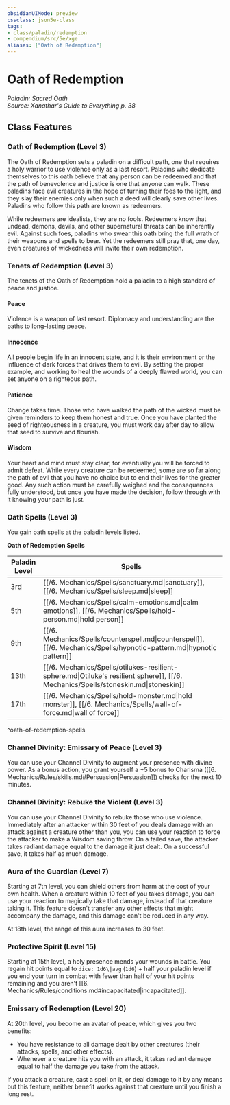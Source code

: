 ```yaml
---
obsidianUIMode: preview
cssclass: json5e-class
tags:
- class/paladin/redemption
- compendium/src/5e/xge
aliases: ["Oath of Redemption"]
---
```

# Oath of Redemption
*Paladin: Sacred Oath*  
*Source: Xanathar's Guide to Everything p. 38*  


## Class Features

### Oath of Redemption (Level 3)

The Oath of Redemption sets a paladin on a difficult path, one that requires a holy warrior to use violence only as a last resort. Paladins who dedicate themselves to this oath believe that any person can be redeemed and that the path of benevolence and justice is one that anyone can walk. These paladins face evil creatures in the hope of turning their foes to the light, and they slay their enemies only when such a deed will clearly save other lives. Paladins who follow this path are known as redeemers.

While redeemers are idealists, they are no fools. Redeemers know that undead, demons, devils, and other supernatural threats can be inherently evil. Against such foes, paladins who swear this oath bring the full wrath of their weapons and spells to bear. Yet the redeemers still pray that, one day, even creatures of wickedness will invite their own redemption.

### Tenets of Redemption (Level 3)

The tenets of the Oath of Redemption hold a paladin to a high standard of peace and justice.

#### Peace

Violence is a weapon of last resort. Diplomacy and understanding are the paths to long-lasting peace.

#### Innocence

All people begin life in an innocent state, and it is their environment or the influence of dark forces that drives them to evil. By setting the proper example, and working to heal the wounds of a deeply flawed world, you can set anyone on a righteous path.

#### Patience

Change takes time. Those who have walked the path of the wicked must be given reminders to keep them honest and true. Once you have planted the seed of righteousness in a creature, you must work day after day to allow that seed to survive and flourish.

#### Wisdom

Your heart and mind must stay clear, for eventually you will be forced to admit defeat. While every creature can be redeemed, some are so far along the path of evil that you have no choice but to end their lives for the greater good. Any such action must be carefully weighed and the consequences fully understood, but once you have made the decision, follow through with it knowing your path is just.

### Oath Spells (Level 3)

You gain oath spells at the paladin levels listed.

**Oath of Redemption Spells**

| Paladin Level | Spells |
|---------------|--------|
| 3rd | [[/6. Mechanics/Spells/sanctuary.md\|sanctuary]], [[/6. Mechanics/Spells/sleep.md\|sleep]] |
| 5th | [[/6. Mechanics/Spells/calm-emotions.md\|calm emotions]], [[/6. Mechanics/Spells/hold-person.md\|hold person]] |
| 9th | [[/6. Mechanics/Spells/counterspell.md\|counterspell]], [[/6. Mechanics/Spells/hypnotic-pattern.md\|hypnotic pattern]] |
| 13th | [[/6. Mechanics/Spells/otilukes-resilient-sphere.md\|Otiluke's resilient sphere]], [[/6. Mechanics/Spells/stoneskin.md\|stoneskin]] |
| 17th | [[/6. Mechanics/Spells/hold-monster.md\|hold monster]], [[/6. Mechanics/Spells/wall-of-force.md\|wall of force]] |
^oath-of-redemption-spells

### Channel Divinity: Emissary of Peace (Level 3)

You can use your Channel Divinity to augment your presence with divine power. As a bonus action, you grant yourself a +5 bonus to Charisma ([[6. Mechanics/Rules/skills.md#Persuasion\|Persuasion]]) checks for the next 10 minutes.

### Channel Divinity: Rebuke the Violent (Level 3)

You can use your Channel Divinity to rebuke those who use violence. Immediately after an attacker within 30 feet of you deals damage with an attack against a creature other than you, you can use your reaction to force the attacker to make a Wisdom saving throw. On a failed save, the attacker takes radiant damage equal to the damage it just dealt. On a successful save, it takes half as much damage.

### Aura of the Guardian (Level 7)

Starting at 7th level, you can shield others from harm at the cost of your own health. When a creature within 10 feet of you takes damage, you can use your reaction to magically take that damage, instead of that creature taking it. This feature doesn't transfer any other effects that might accompany the damage, and this damage can't be reduced in any way.

At 18th level, the range of this aura increases to 30 feet.

### Protective Spirit (Level 15)

Starting at 15th level, a holy presence mends your wounds in battle. You regain hit points equal to `dice: 1d6\|avg` (`1d6`) + half your paladin level if you end your turn in combat with fewer than half of your hit points remaining and you aren't [[6. Mechanics/Rules/conditions.md#incapacitated\|incapacitated]].

### Emissary of Redemption (Level 20)

At 20th level, you become an avatar of peace, which gives you two benefits:

- You have resistance to all damage dealt by other creatures (their attacks, spells, and other effects).  
- Whenever a creature hits you with an attack, it takes radiant damage equal to half the damage you take from the attack.  

If you attack a creature, cast a spell on it, or deal damage to it by any means but this feature, neither benefit works against that creature until you finish a long rest.